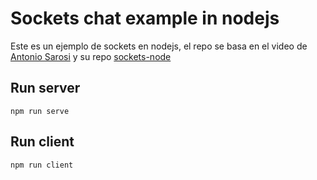 # Sockets chat example in nodejs

Este es un ejemplo de sockets en nodejs, el repo se basa en el video de [Antonio Sarosi](https://github.com/antoniosarosi) y su repo [sockets-node](https://github.com/4tomik/sockets-node)

## Run server 

```
npm run serve
```

## Run client

```
npm run client
```


